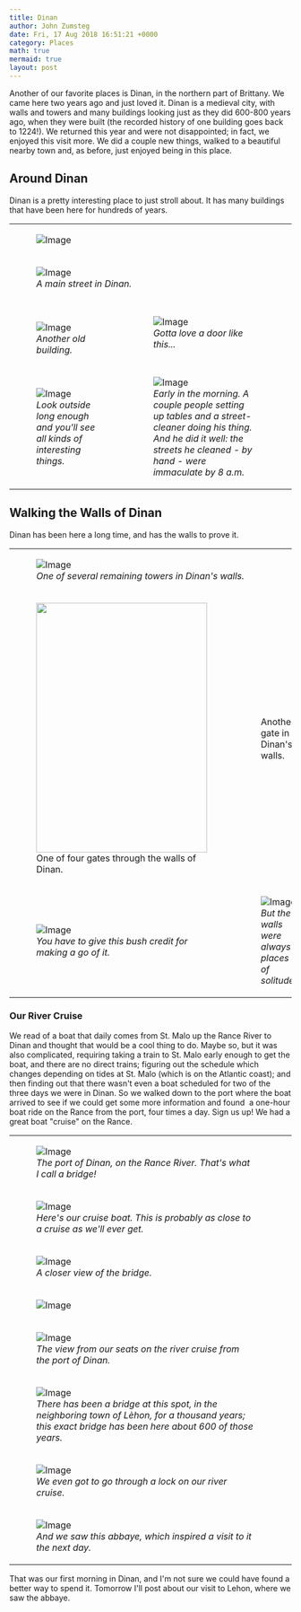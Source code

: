 ```yaml
---
title: Dinan
author: John Zumsteg
date: Fri, 17 Aug 2018 16:51:21 +0000
category: Places
math: true
mermaid: true
layout: post
---
```

<!-- wp:paragraph -->
<p>Another of our favorite places is Dinan, in the northern part of Brittany. We came here two years ago and just loved it. Dinan is a medieval city, with walls and towers and many buildings looking just as they did 600-800 years ago, when they were built (the recorded history of one building goes back to 1224!). We returned this year and were not disappointed; in fact, we enjoyed this visit more. We did a couple new things, walked to a beautiful nearby town and, as before, just enjoyed being in this place.</p>
<h2>Around Dinan</h2>
<p>Dinan is a pretty interesting place to just stroll about. It has many buildings that have been here for hundreds of years.</p>
<table>
<tbody>
<tr>
<td colspan="2"><figure class = "portrait">
	<img src="{{"/assets/images/2018/08/DSC07964.jpg" | prepend: site.baseurl | prepend: site.url }}" alt="Image" />
	<figcaption></figcaption>
</figure>

</td>
<td> </td>
</tr>
<tr>
<td colspan="2">
<figure class = "portrait">
	<img src="{{"/assets/images/2018/08/DSC07961.jpg" | prepend: site.baseurl | prepend: site.url }}" alt="Image" />
	<figcaption><em>A main street in Dinan.</em></figcaption>
</figure>


</td>
<td> </td>
</tr>
<tr>
<td> 
<figure class = "landscape">
	<img src="{{"/assets/images/2018/08/DSC07963.jpg" | prepend: site.baseurl | prepend: site.url }}" alt="Image" />
	<figcaption><em>Another old building.</em></figcaption>
</figure>


</td>
<td>
<figure class = "landscape">
	<img src="{{"/assets/images/2018/08/DSC07966.jpg" | prepend: site.baseurl | prepend: site.url }}" alt="Image" />
	<figcaption><em>Gotta love a door like this...</em></figcaption>
</figure>


</td>
</tr>
<tr>
<td>
<figure class = "landscape">
	<img src="{{"/assets/images/2018/08/DSC08006.jpg" | prepend: site.baseurl | prepend: site.url }}" alt="Image" />
	<figcaption><em>Look outside long enough and you'll see all kinds of interesting things.</em></figcaption>
</figure>


</td>
<td>
<figure class = "landscape">
	<img src="{{"/assets/images/2018/08/DSC07956.jpg" | prepend: site.baseurl | prepend: site.url }}" alt="Image" />
	<figcaption><em>Early in the morning. A couple people setting up tables and a street-cleaner doing his thing. And he did it well: the streets he cleaned - by hand - were immaculate by 8 a.m.</em></figcaption>
</figure>


</td>
</tr>
</tbody>
</table>
<!-- wp:heading {"level":3} -->
<h2>Walking the Walls of Dinan</h2>
<!-- /wp:heading -->

<!-- wp:paragraph -->
<p>Dinan has been here a long time, and has the walls to prove it.</p>
<!-- /wp:paragraph -->
<table>
<tbody>
<tr>
<td colspan="2">
<figure class = "portrait">
	<img src="{{"/assets/images/2018/08/DSC08016.jpg" | prepend: site.baseurl | prepend: site.url }}" alt="Image" />
	<figcaption><em>One of several remaining towers in Dinan's walls.</em></figcaption>
</figure>


</td>
</tr>
<tr>
<td><!-- wp:image {"id":5332,"width":305,"height":445} -->
<figure class = "landscape" class="wp-block-image is-resized"><img class="wp-image-5332" src="http:/assets/images/2018/08/DSC08023.jpg" alt="" width="305" height="445" />
<figcaption>One of four gates through the walls of Dinan.</figcaption>
</figure>
<!-- /wp:image --></td>
<td><!-- wp:image {"id":5309} -->
<figure class = "landscape" class="wp-block-image"><img class="wp-image-5309" src="http:/assets/images/2018/08/DSC07962.jpg" alt="" />
<figcaption>Another gate in Dinan's walls.</figcaption>
</figure>
<!-- /wp:image --></td>
</tr>
<tr>
<td>
<figure class = "landscape">
	<img src="{{"/assets/images/2018/08/DSC08017.jpg" | prepend: site.baseurl | prepend: site.url }}" alt="Image" />
	<figcaption><em>You have to give this bush credit for making a go of it.</em></figcaption>
</figure>


</td>
<td>
<figure class = "landscape">
	<img src="{{"/assets/images/2018/08/DSC08024.jpg" | prepend: site.baseurl | prepend: site.url }}" alt="Image" />
	<figcaption><em>But the walls were always places of solitude.</em></figcaption>
</figure>


</td>
</tr>
</tbody>
</table>
<h3>Our River Cruise</h3>
<p>We read of a boat that daily comes from St. Malo up the Rance River to Dinan and thought that would be a cool thing to do. Maybe so, but it was also complicated, requiring taking a train to St. Malo early enough to get the boat, and there are no direct trains; figuring out the schedule which changes depending on tides at St. Malo (which is on the Atlantic coast); and then finding out that there wasn't even a boat scheduled for two of the three days we were in Dinan. So we walked down to the port where the boat arrived to see if we could get some more information and found  a one-hour boat ride on the Rance from the port, four times a day. Sign us up! We had a great boat "cruise" on the Rance.</p>
<table>
<tbody>
<tr>
<td>
<figure class = "portrait">
	<img src="{{"/assets/images/2018/08/DSC07968.jpg" | prepend: site.baseurl | prepend: site.url }}" alt="Image" />
	<figcaption><em>The port of Dinan, on the Rance River. That's what I call a bridge!</em></figcaption>
</figure>


</td>
</tr>
<tr>
<td colspan="2">
<figure class = "portrait">
	<img src="{{"/assets/images/2018/08/DSC00156.jpg" | prepend: site.baseurl | prepend: site.url }}" alt="Image" />
	<figcaption><em>Here's our cruise boat. This is probably as close to a cruise as we'll ever get.</em></figcaption>
</figure>


</td>
</tr>
<tr>
<td>
<figure class = "portrait">
	<img src="{{"/assets/images/2018/08/DSC08002.jpg" | prepend: site.baseurl | prepend: site.url }}" alt="Image" />
	<figcaption><em>A closer view of the bridge.</em></figcaption>
</figure>


</td>
</tr>
<tr>
<td colspan="2"><figure class = "portrait">
	<img src="{{"/assets/images/2018/08/DSC08004.jpg" | prepend: site.baseurl | prepend: site.url }}" alt="Image" />
	<figcaption></figcaption>
</figure>

</td>
<td> </td>
</tr>
<tr>
<td colspan="2">
<figure class = "portrait">
	<img src="{{"/assets/images/2018/08/DSC07981.jpg" | prepend: site.baseurl | prepend: site.url }}" alt="Image" />
	<figcaption><em>The view from our seats on the river cruise from the port of Dinan.</em></figcaption>
</figure>


</td>
<td> </td>
</tr>
<tr>
<td colspan="2">
<figure class = "portrait">
	<img src="{{"/assets/images/2018/08/DSC07994.jpg" | prepend: site.baseurl | prepend: site.url }}" alt="Image" />
	<figcaption><em>There has been a bridge at this spot, in the neighboring town of Lèhon, for a thousand years; this exact bridge has been here about 600 of those years.</em></figcaption>
</figure>


</td>
</tr>
<tr>
<td colspan="2">
<figure class = "portrait">
	<img src="{{"/assets/images/2018/08/DSC07983.jpg" | prepend: site.baseurl | prepend: site.url }}" alt="Image" />
	<figcaption><em>We even got to go through a lock on our river cruise.</em></figcaption>
</figure>


</td>
</tr>
<tr>
<td colspan="2">
<figure class = "portrait">
	<img src="{{"/assets/images/2018/08/DSC07997.jpg" | prepend: site.baseurl | prepend: site.url }}" alt="Image" />
	<figcaption><em>And we saw this abbaye, which inspired a visit to it the next day.</em></figcaption>
</figure>


</td>
</tr>
</tbody>
</table>
<p>That was our first morning in Dinan, and I'm not sure we could have found a better way to spend it. Tomorrow I'll post about our visit to Lehon, where we saw the abbaye.</p>
